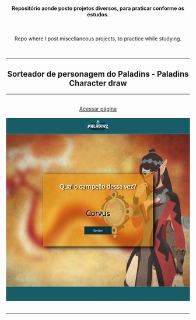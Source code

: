 <div align="center">
<h4>Repositório aonde posto projetos diversos, para praticar conforme os estudos.</h4>
<br>
<p>Repo where I post miscellaneous projects, to practice while studying.</p>
<br>
<hr>
<h2 align="center">Sorteador de personagem do Paladins - Paladins Character draw</h2>
<hr>
<br>
<a dir="auto" href="https://gabriel-anesi.github.io/_Projetos/Sorteador%20de%20personagem">Acessar página</a>
</br><br>
<img src="https://github.com/gabriel-anesi/_Projetos/blob/master/Sorteador%20de%20personagem/images/imagem%20do%20site%203.png" height="500px">
<br></br>
<hr>

</div>